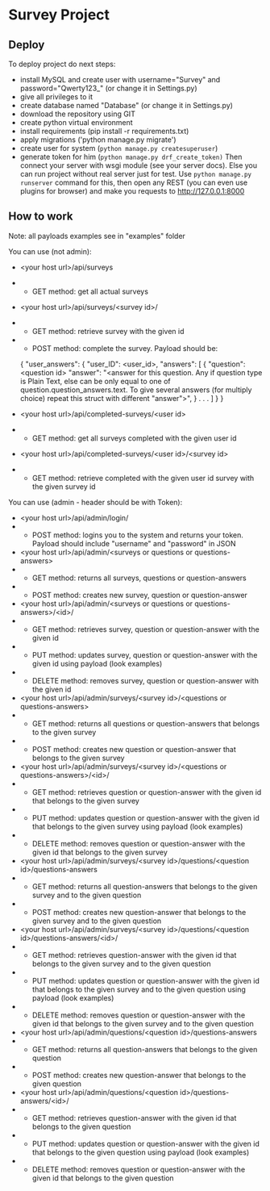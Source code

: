 # Survey Project
## Deploy
To deploy project do next steps:
- install MySQL and create user with username=\"Survey\" and password=\"Qwerty123_\" (or change it in Settings.py)
- give all privileges to it
- create database named \"Database\" (or change it in Settings.py)
- download the repository using GIT
- create python virtual environment
- install requirements (pip install -r requirements.txt)
- apply migrations ('python manage.py migrate')
- create user for system (`python manage.py createsuperuser`)
- generate token for him (`python manage.py drf_create_token)`
Then connect your server with wsgi module (see your server docs). Else you can run project without real server just for test. Use `python manage.py runserver` command for this, then open any REST (you can even use plugins for browser) and make you requests to http://127.0.0.1:8000

## How to work

Note: all payloads examples see in \"examples\" folder

You can use (not admin):
 - \<your host url\>/api/surveys
 - - GET method: get all actual surveys
 - \<your host url\>/api/surveys/\<survey id\>/
 - - GET method: retrieve survey with the given id
 - - POST method: complete the survey. Payload should be:

    {
    "user_answers": {
		  "user_ID": \<user_id\>,
		    "answers": [
		    {
		    "question": \<question id\>
		    "answer": "\<answer for this question. Any if question type is Plain Text, else can be only equal to one of question.question_answers.text. To give several answers (for multiply choice) repeat this struct with different \"answer\"\>",
		    }
		    . . .
		    ]
		    }
		    }
- \<your host url\>/api/completed-surveys/\<user id\>
- - GET method: get all surveys completed with the given user id
- \<your host url\>/api/completed-surveys/\<user id\>/\<survey id\>
- - GET method: retrieve completed with the given user id survey with the given survey id

You can use (admin - header should be with Token):
- \<your host url\>/api/admin/login/
- - POST method: logins you to the system and returns your token. Payload should include \"username\" and \"password\" in JSON
- \<your host url\>/api/admin/\<surveys or questions or questions-answers\>
- - GET method: returns all surveys, questions or question-answers
- - POST method: creates new survey, question or question-answer
-  \<your host url\>/api/admin/\<surveys or questions or questions-answers\>/\<id\>/
- - GET method: retrieves survey, question or question-answer with the given id
- - PUT method: updates survey, question or question-answer with the given id using payload (look examples)
- - DELETE method: removes survey, question or question-answer with the given id 
-  \<your host url\>/api/admin/surveys/\<survey id\>/\<questions or questions-answers\>
- - GET method: returns all questions or question-answers that belongs to the given survey
- - POST method: creates new question or question-answer that belongs to the given survey
-  \<your host url\>/api/admin/surveys/\<survey id\>/\<questions or questions-answers\>/\<id\>/
- - GET method: retrieves question or question-answer with the given id that belongs to the given survey
- - PUT method: updates  question or question-answer with the given id that belongs to the given survey using payload (look examples)
- - DELETE method: removes question or question-answer with the given id that belongs to the given survey
-  \<your host url\>/api/admin/surveys/\<survey id\>/questions/\<question id\>/questions-answers
- - GET method: returns all question-answers that belongs to the given survey and to the given question
- - POST method: creates new question-answer that belongs to the given survey and to the given question
-  \<your host url\>/api/admin/surveys/\<survey id\>/questions/\<question id\>/questions-answers/\<id\>/
- - GET method: retrieves question-answer with the given id that belongs to the given survey and to the given question
- - PUT method: updates  question or question-answer with the given id that belongs to the given survey and to the given question using payload (look examples)
- - DELETE method: removes question or question-answer with the given id that belongs to the given survey and to the given question
-  \<your host url\>/api/admin/questions/\<question id\>/questions-answers
- - GET method: returns all question-answers that belongs to the given question
- - POST method: creates new question-answer that belongs to the given question
-  \<your host url\>/api/admin/questions/\<question id\>/questions-answers/\<id\>/
- - GET method: retrieves question-answer with the given id that belongs to the given question
- - PUT method: updates  question or question-answer with the given id that belongs to the given question using payload (look examples)
- - DELETE method: removes question or question-answer with the given id that belongs to the given question
